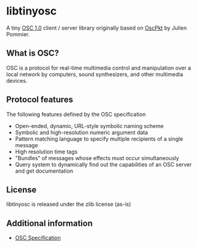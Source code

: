 libtinyosc
========

A tiny [OSC 1.0](http://opensoundcontrol.org/spec-1_0 "OSC 1.0") client / server library originally based on [OscPkt](http://gruntthepeon.free.fr/oscpkt/ "OscPkt") by Julien Pommier.

What is OSC?
--------
OSC is a protocol for real-time multimedia control and manipulation over a local network by computers, sound synthesizers, and other multimedia devices.

Protocol features
--------
The following features defined by the OSC specification
*  Open-ended, dynamic, URL-style symbolic naming scheme
*  Symbolic and high-resolution numeric argument data
*  Pattern matching language to specify multiple recipients of a single message
*  High resolution time tags
*  "Bundles" of messages whose effects must occur simultaneously
*  Query system to dynamically find out the capabilities of an OSC server and get documentation 

License
--------
libtinyosc is released under the zlib license (as-is) 

Additional information
--------
*  [OSC Specification](http://opensoundcontrol.org "open sound control")
